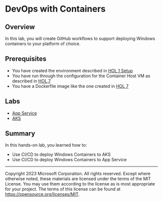 # DevOps with Containers

## Overview

In this lab, you will create GitHub workflows to support deploying Windows containers to your platform of choice.

## Prerequisites

* You have created the environment described in [HOL 1 Setup](../01-setup/README.md)
* You have run through the configuration for the Container Host VM as described in [HOL 7](../07-app-to-container/README.md)
* You have a Dockerfile image like the one created in [HOL 7](../07-app-to-container/README.md)

## Labs
- [App Service](./App-Service.md)
- [AKS](./AKS.md)

## Summary

In this hands-on lab, you learned how to:

* Use CI/CD to deploy Windows Containers to AKS
* Use CI/CD to deploy Windows Containers to App Service

----
Copyright 2023 Microsoft Corporation. All rights reserved. Except where otherwise noted, these materials are licensed under the terms of the MIT License. You may use them according to the license as is most appropriate for your project. The terms of this license can be found at https://opensource.org/licenses/MIT.
